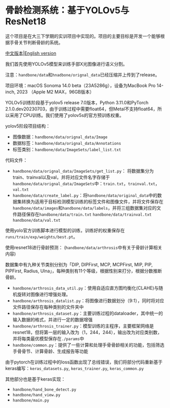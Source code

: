 # 骨龄检测系统：基于YOLOv5与ResNet18

这个项目是在大三下学期的实训项目中实现的。项目的主要目标是开发一个能够根据手骨关节判断骨龄的系统。

[中文版本](#README)|[English version](#README_EN)

我们首先使用YOLOv5模型来训练手部X光图像进行语义分割。

注意：`handbone/data`和`hnadbone/orignal_data`已经压缩并上传到了release。

项目环境：macOS Sonoma 14.0 beta（23A5286g），设备为MacBook Pro 14-inch, 2023 （Apple M2 MAX，96GB版本）

YOLOv5训练阶段基于yolov5 release 7.0版本，Python 3.11.0和PyTorch 2.1.0.dev20230703，由于训练过程中需要float64，但Metal不支持float64，所以采用了CPU训练。我们使用了yolov5s的官方预训练权重。

yolov5阶段项目结构： 
- 图像数据：`handbone/data/orignal_data/Image`
- 数据标签：`handbone/data/orignal_data/Annotations`
- 标签类别：`handbone/data/ImageSets/label_list.txt`

代码文件： 
- `handbone/data/orignal_data/ImageSets/get_list.py`： 将数据集分为train、trainval以及val，并将对应文件名字存储于`handbone/data/orignal_data/ImageSets`中：`train.txt`，`trainval.txt`，`val.txt`
- `handbone/data/create_label.py`：将`handbone/data/original_data`中的数据集转换为适用于目标检测模型训练的标签文件和图像文件，并将文件保存在`handbone/data/images`和`handbone/data/labels`，并将三组数据集对应的文件路径保存在`handbone/data/train.txt` `handbone/data/trainval.txt` `handbone/data/val.txt`

使用yolo官方训练脚本进行模型的训练，训练好的权重保存在`runs/train/exp/weights/best.pt`。

使用resnet18进行骨龄预测：
(`handbone/data/arthrosis`中有关于骨龄计算相关内容)

数据集中有九种关节类别分别为「DIP, DIPFirst, MCP, MCPFirst, MIP, PIP, PIPFirst, Radius, Ulna」，每种类别有11个等级，根据性别来打分，根据分数推断骨龄。

- `handbone/arthrosis_data_util.py`：使用自适应直方图均衡化(CLAHE)与随机旋转对图像进行增强处理。
- `handbone/arthrosis_datalist.py`：将图像进行数据划分（9:1），同时将对应文件路径保存在每种类别的文件夹中
- `handbone/arthrosis_dataset.py`：主要训练过程的dataloader，其中统一的输入数据的格式，并进行一定的数据增强
- `handbone/arthrosis_trainer.py`：模型训练的主程序，主要框架网络是resnet18，但将第一层的输入改为（1，244，244），输出改为对应类别数，并将每类最优模型保存在`./params`中
- `handbone/common.py`：提供了一些计算和处理手骨骨龄相关的功能，包括筛选手骨骨节、计算骨龄、生成报告等功能

由于pytorch在训练过程中的loss函数出现了总线错误，我们将部分代码重新基于keras编写：`keras_datasets.py`, `keras_trainer.py`, `keras_common.py`

其他部分也是基于keras实现：
- `handbone/hand_bone_detect.py`
- `handbone/hand_view.py`
- `handbone/main.py`
